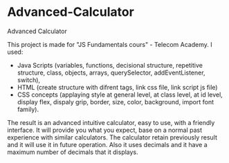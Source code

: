 # Advanced-Calculator
Advanced Calculator

This project is made for "JS Fundamentals cours" - Telecom Academy.
I used:
- Java Scripts (variables, functions, decisional structure, repetitive structure, class, objects, arrays, querySelector, addEventListener, switch),
- HTML (create structure with difrent tags, link css file, link script js file)
- CSS concepts (applaying style at general level, at class level, at id level, display flex, dispaly grip, border, size, color, background, import font family).

The result is an advanced intuitive calculator, easy to use, with a friendly interface. It will provide you what you expect, base on a normal past experience with similar calculators. 
The calculator retain previously  result and it will use it in future operation.
Also it uses decimals and it have a maximum number of decimals that it displays.

